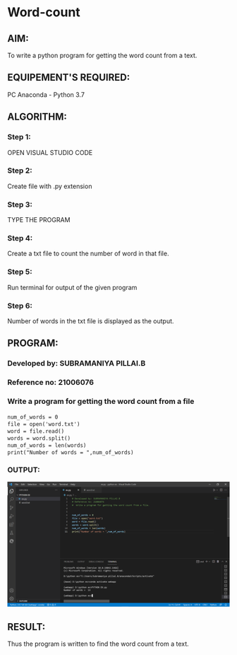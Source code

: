 # Word-count
## AIM:
To write a python program for getting the word count from a text.
## EQUIPEMENT'S REQUIRED: 
PC
Anaconda - Python 3.7
## ALGORITHM: 
### Step 1: 
OPEN VISUAL STUDIO CODE

### Step 2: 
Create file with .py extension
### Step 3: 
TYPE THE PROGRAM
### Step 4:  
Create a txt file to count the number of word in that file.
### Step 5: 
Run terminal for output of the given program
### Step 6: 
Number of words in the txt file is displayed as the output.
## PROGRAM:
### Developed by: SUBRAMANIYA PILLAI.B 
### Reference no: 21006076
### Write a program for getting the word count from a file
```
num_of_words = 0
file = open('word.txt')
word = file.read()
words = word.split()
num_of_words = len(words)
print("Number of words = ",num_of_words)
```
### OUTPUT:
![output](./Capture.PNG)



## RESULT:
Thus the program is written to find the word count from a text.
